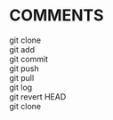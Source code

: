 # COMMENTS  
git clone  
git add  
git commit  
git push  
git pull  
git log  
git revert HEAD  
git clone  
